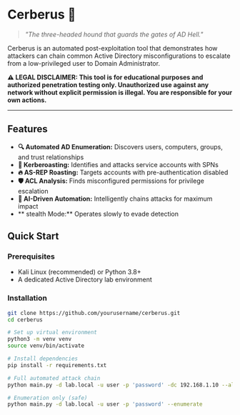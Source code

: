 # Cerberus 🐍

> *"The three-headed hound that guards the gates of AD Hell."*

Cerberus is an automated post-exploitation tool that demonstrates how attackers can chain common Active Directory misconfigurations to escalate from a low-privileged user to Domain Administrator.

**⚠️ LEGAL DISCLAIMER: This tool is for educational purposes and authorized penetration testing only. Unauthorized use against any network without explicit permission is illegal. You are responsible for your own actions.**

---

## Features

- **🔍 Automated AD Enumeration:** Discovers users, computers, groups, and trust relationships
- **🎯 Kerberoasting:** Identifies and attacks service accounts with SPNs
- **🔥 AS-REP Roasting:** Targets accounts with pre-authentication disabled
- **🛡️ ACL Analysis:** Finds misconfigured permissions for privilege escalation
- **🤖 AI-Driven Automation:** Intelligently chains attacks for maximum impact
- ** stealth Mode:** Operates slowly to evade detection

## Quick Start

### Prerequisites
- Kali Linux (recommended) or Python 3.8+
- A dedicated Active Directory lab environment

### Installation
```bash
git clone https://github.com/yourusername/cerberus.git
cd cerberus

# Set up virtual environment
python3 -m venv venv
source venv/bin/activate

# Install dependencies
pip install -r requirements.txt

# Full automated attack chain
python main.py -d lab.local -u user -p 'password' -dc 192.168.1.10 --all

# Enumeration only (safe)
python main.py -d lab.local -u user -p 'password' --enumerate
